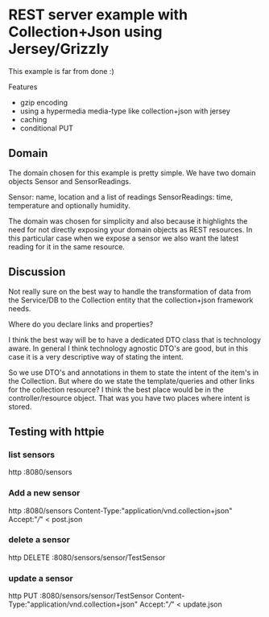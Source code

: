 # REST server example with Collection+Json using Jersey/Grizzly

This example is far from done :)

Features
* gzip encoding
* using a hypermedia media-type like collection+json with jersey
* caching
* conditional PUT



## Domain

The domain chosen for this example is pretty simple. We have two domain objects Sensor and SensorReadings. 

Sensor: name, location and a list of readings
SensorReadings: time, temperature and optionally humidity. 

The domain was chosen for simplicity and also because it highlights the need for not directly exposing your domain 
objects as REST resources. In this particular case when we expose a sensor we also want the latest reading for it in 
the same resource. 


## Discussion

Not really sure on the best way to handle the transformation of data from the Service/DB to the Collection entity that
the collection+json framework needs. 

Where do you declare links and properties? 

I think the best way will be to have a dedicated DTO class that is technology aware. In general I think technology 
agnostic DTO's are good, but in this case it is a very descriptive way of stating the intent. 

So we use DTO's and annotations in them to state the intent of the item's in the Collection. But where do we state
the template/queries and other links for the collection resource? I think the best place would be in the 
controller/resource object. That was you have two places where intent is stored. 

## Testing with httpie

### list sensors
http :8080/sensors

### Add a new sensor
http :8080/sensors Content-Type:"application/vnd.collection+json" Accept:"*/*" < post.json

### delete a sensor
http DELETE :8080/sensors/sensor/TestSensor

### update a sensor
http PUT :8080/sensors/sensor/TestSensor Content-Type:"application/vnd.collection+json" Accept:"*/*" < update.json

